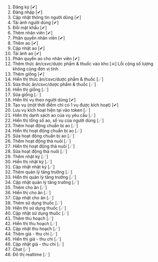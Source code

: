 1. Đăng ký                                                  [✔]
2. Đăng nhập                                                [✔]
3. Cập nhật thông tin người dùng                            [✔]
4. Tải ảnh người dùng                                       [✔]
5. Đổi mật khẩu                                             [✔]
6. Thêm nhân viên                                           [✔]
7. Phân quyền nhân viên                                     [✔]
8. Thêm ao                                                  [✔]
9. Cập nhật ao                                              [✔]
10. Tải ảnh ao                                              [✔]
11. Phân quyền ao cho nhân viên                             [✔]
12. Thêm thức ăn/csvc/dược phẩm & thuốc vào kho             [☠] Lỗi cộng số lượng không cùng đơn vị tính
13. Thêm giống                                              [✔]
14. Hiển thị thức ăn/csvc/dược phẩm & thuốc                 [☄]
15. Sửa thức ăn/csvc/dược phẩm & thuốc                      [☄]
16. Hiển thị giống                                          [☄]
17. Sửa giống                                               [☄]
18. Hiển thị vụ theo người dùng                             [✔]
19. Tạo vụ (một thời điểm chỉ có 1 vụ được kích hoạt)       [✔]
20. Lưu vụ kích hoạt hiện tại vào token                     [☄]
21. Hiển thị danh sách ao của vụ yêu cầu                    [☄]
22. Hiển thị tổng số ao, số vụ của người dùng               [☄]
23. Thêm hoạt động chuẩn bị ao                              [☄]
24. Hiển thị hoạt động chuẩn bị ao                          [☄]
25. Sửa hoạt động chuẩn bị ao                               [☄]
26. Thêm hoạt động thả nuôi                                 [☄]
27. Hiển thị hoạt động thả nuôi                             [☄]
28. Sửa hoạt động thả nuôi                                  [☄]
29. Thêm nhật ký                                            [☄]
30. Hiển thị nhật ký                                        [☄]
31. Cập nhật nhật ký                                        [☄]
32. Thêm quản lý tăng trưởng                                [☄]
33. Hiển thị quản lý tăng trưởng                            [☄]
34. Cập nhật quản lý tăng trưởng                            [☄]
35. Thêm cho ăn                                             [☄]
36. Hiển thị cho ăn                                         [☄]
37. Cập nhật cho ăn                                         [☄]
38. Thêm sử dụng thuốc                                      [☄]
39. Hiển thị sử dụng thuốc                                  [☄]
40. Cập nhật sử dụng thuốc                                  [☄]
41. Thêm thu hoạch                                          [☄]
42. Hiển thị thu hoạch                                      [☄]
43. Cập nhật thu hoạch                                      [☄]
44. Thêm giá - thu chi                                      [☄]
45. Hiển thị giá - thu chi                                  [☄]
46. Cập nhật giá - thu chi                                  [☄]
47. Chat                                                    [☄]
48. Đồ thị realtime                                         [☄]